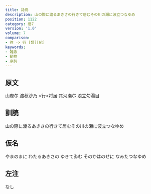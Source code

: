```yaml
---
title: 詠鳥
description: 山の際に渡るあきさの行きて居むその川の瀬に波立つなゆめ
position: 1122
category: 巻7
version: '1.0'
volume: 7
comparison:
- 徃 -> 行 [類][紀]
keywords:
- 雑歌
- 動物
- 序詞
---
```


## 原文

山際尓 渡秋沙乃 <行>将居 其河瀬尓 浪立勿湯目

## 訓読

山の際に渡るあきさの行きて居むその川の瀬に波立つなゆめ

## 仮名

やまのまに わたるあきさの ゆきてゐむ そのかはのせに なみたつなゆめ

## 左注

なし
